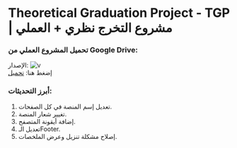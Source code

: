 
  # Theoretical Graduation Project - TGP  |  مشروع التخرج نظري + العملي

  ### تحميل المشروع العملي من Google Drive:
  الإصدار: <img alt="v" src="https://img.shields.io/badge/Version-2.0-blue">  
  إضغط هنا: [تحميل](https://drive.google.com/file/d/1sN-I-beWpZC4xBUeeq6V0GcjhZhmkSi7/view?usp=sharing)
  ### أبرز التحديثات:
  1. تعديل إسم المنصة في كل الصفحات.
  2. تغيير شعار المنصة.
  3. إضافة أيقونة المتصفح.
  4. تعديل الـFooter.
  5. إصلاح مشكلة تنزيل وعرض الملخصات.
